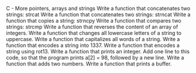 C - More pointers, arrays and strings
Write a function that concatenates two strings: strcat
Write a function that concatenates two strings: strncat
Write a function that copies a string: strncpy
Write a function that compares two strings: strcmp
Write a function that reverses the content of an array of integers.
Write a function that changes all lowercase letters of a string to uppercase.
Write a function that capitalizes all words of a string.
Write a function that encodes a string into 1337.
Write a function that encodes a string using rot13.
Write a function that prints an integer.
Add one line to this code, so that the program prints a[2] = 98, followed by a new line.
Write a function that adds two numbers.
Write a function that prints a buffer.


